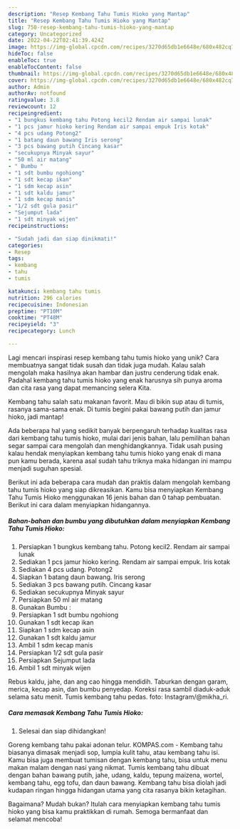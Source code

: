 ```yaml
---
description: "Resep Kembang Tahu Tumis Hioko yang Mantap"
title: "Resep Kembang Tahu Tumis Hioko yang Mantap"
slug: 750-resep-kembang-tahu-tumis-hioko-yang-mantap
category: Uncategorized
date: 2022-04-22T02:41:39.424Z
image: https://img-global.cpcdn.com/recipes/3270d65db1e6648e/680x482cq70/kembang-tahu-tumis-hioko-foto-resep-utama.jpg
hideToc: false
enableToc: true
enableTocContent: false
thumbnail: https://img-global.cpcdn.com/recipes/3270d65db1e6648e/680x482cq70/kembang-tahu-tumis-hioko-foto-resep-utama.jpg
cover: https://img-global.cpcdn.com/recipes/3270d65db1e6648e/680x482cq70/kembang-tahu-tumis-hioko-foto-resep-utama.jpg
author: Admin
authorAv: notfound
ratingvalue: 3.8
reviewcount: 12
recipeingredient:
- "1 bungkus kembang tahu Potong kecil2 Rendam air sampai lunak"
- "1 pcs jamur hioko kering Rendam air sampai empuk Iris kotak"
- "4 pcs udang Potong2"
- "1 batang daun bawang Iris serong"
- "3 pcs bawang putih Cincang kasar"
- "secukupnya Minyak sayur"
- "50 ml air matang"
- " Bumbu "
- "1 sdt bumbu ngohiong"
- "1 sdt kecap ikan"
- "1 sdm kecap asin"
- "1 sdt kaldu jamur"
- "1 sdm kecap manis"
- "1/2 sdt gula pasir"
- "Sejumput lada"
- "1 sdt minyak wijen"
recipeinstructions:

- "Sudah jadi dan siap dinikmati!"
categories:
- Resep
tags:
- kembang
- tahu
- tumis

katakunci: kembang tahu tumis 
nutrition: 296 calories
recipecuisine: Indonesian
preptime: "PT10M"
cooktime: "PT48M"
recipeyield: "3"
recipecategory: Lunch

---
```





Lagi mencari inspirasi resep kembang tahu tumis hioko yang unik? Cara membuatnya sangat tidak susah dan tidak juga mudah. Kalau salah mengolah maka hasilnya akan hambar dan justru cenderung tidak enak. Padahal kembang tahu tumis hioko yang enak harusnya sih punya aroma dan cita rasa yang dapat memancing selera Kita.





Kembang tahu salah satu makanan favorit. Mau di bikin sup atau di tumis, rasanya sama-sama enak. Di tumis begini pakai bawang putih dan jamur hioko, jadi mantap!

Ada beberapa hal yang sedikit banyak berpengaruh terhadap kualitas rasa dari kembang tahu tumis hioko, mulai dari jenis bahan, lalu pemilihan bahan segar sampai cara mengolah dan menghidangkannya. Tidak usah pusing kalau hendak menyiapkan kembang tahu tumis hioko yang enak di mana pun kamu berada, karena asal sudah tahu triknya maka hidangan ini mampu menjadi suguhan spesial.






Berikut ini ada beberapa cara mudah dan praktis dalam mengolah kembang tahu tumis hioko yang siap dikreasikan. Kamu bisa menyiapkan Kembang Tahu Tumis Hioko menggunakan 16 jenis bahan dan 0 tahap pembuatan. Berikut ini cara dalam menyiapkan hidangannya.

<!--inarticleads1-->

##### Bahan-bahan dan bumbu yang dibutuhkan dalam menyiapkan Kembang Tahu Tumis Hioko:

1. Persiapkan 1 bungkus kembang tahu. Potong kecil2. Rendam air sampai lunak
1. Sediakan 1 pcs jamur hioko kering. Rendam air sampai empuk. Iris kotak
1. Sediakan 4 pcs udang. Potong2
1. Siapkan 1 batang daun bawang. Iris serong
1. Sediakan 3 pcs bawang putih. Cincang kasar
1. Sediakan secukupnya Minyak sayur
1. Persiapkan 50 ml air matang
1. Gunakan  Bumbu :
1. Persiapkan 1 sdt bumbu ngohiong
1. Gunakan 1 sdt kecap ikan
1. Siapkan 1 sdm kecap asin
1. Gunakan 1 sdt kaldu jamur
1. Ambil 1 sdm kecap manis
1. Persiapkan 1/2 sdt gula pasir
1. Persiapkan Sejumput lada
1. Ambil 1 sdt minyak wijen


Rebus kaldu, jahe, dan ang cao hingga mendidih. Taburkan dengan garam, merica, kecap asin, dan bumbu penyedap. Koreksi rasa sambil diaduk-aduk selama satu menit. Tumis kembang tahu pedas. foto: Instagram/@mikha_ri. 

<!--inarticleads2-->

##### Cara memasak Kembang Tahu Tumis Hioko:


1. Selesai dan siap dihidangkan!

Goreng kembang tahu pakai adonan telur. KOMPAS.com - Kembang tahu biasanya dimasak menjadi sop, lumpia kulit tahu, atau kembang tahu isi. Kamu bisa juga membuat tumisan dengan kembang tahu, bisa untuk menu makan malam dengan nasi yang nikmat. Tumis kembang tahu dibuat dengan bahan bawang putih, jahe, udang, kaldu, tepung maizena, wortel, kembang tahu, egg tofu, dan daun bawang. Kembang tahu bisa diolah jadi kudapan ringan hingga hidangan utama yang cita rasanya bikin ketagihan. 

Bagaimana? Mudah bukan? Itulah cara menyiapkan kembang tahu tumis hioko yang bisa kamu praktikkan di rumah. Semoga bermanfaat dan selamat mencoba!
